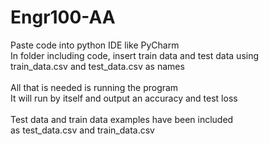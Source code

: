 # Engr100-AA

Paste code into python IDE like PyCharm\
In folder including code, insert train data and test data using\
train_data.csv and test_data.csv as names\
\
All that is needed is running the program\
It will run by itself and output an accuracy and test loss\
\
Test data and train data examples have been included\
as test_data.csv and train_data.csv
